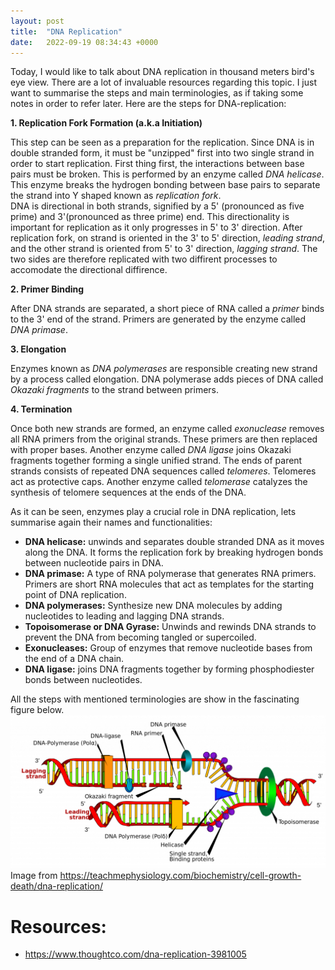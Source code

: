 ```yaml
---
layout: post
title:  "DNA Replication"
date:   2022-09-19 08:34:43 +0000
---
```

Today, I would like to talk about DNA replication in thousand meters bird's eye view. There are a lot of invaluable resources regarding this topic. I just want to summarise the steps and main terminologies, as if taking some notes in order to refer later.
Here are the steps for DNA-replication:

 **1. Replication Fork Formation (a.k.a Initiation)**
 
   This step can be seen as a preparation for the replication. Since DNA is in double stranded form, it must be "unzipped" first into two single strand in order to start replication. First thing first, the interactions between base pairs must be broken. This is performed by an enzyme called _DNA helicase_. This enzyme breaks the hydrogen bonding between base pairs to separate the strand into Y shaped known as _replication fork_.\
   DNA is directional in both strands, signified by a 5' (pronounced as five prime) and 3'(pronounced as three prime) end. This directionality is important for replication as it only progresses in 5' to 3' direction. After replication fork, on strand is oriented in the 3' to 5' direction, _leading strand_, and the other strand is oriented from 5' to 3' direction,  _lagging strand_. The two sides are therefore replicated with two diffirent processes to accomodate the directional diffirence.

 **2. Primer Binding**

   After DNA strands are separated, a short piece of RNA called a _primer_ binds to the 3' end of the strand. Primers are generated by the enzyme called _DNA primase_.

 **3. Elongation**
  
   Enzymes known as _DNA polymerases_ are responsible creating new strand by a process called elongation. DNA polymerase adds pieces of DNA called _Okazaki fragments_ to the strand between primers.   

 **4. Termination**
 
  Once both new strands are formed, an enzyme called _exonuclease_ removes all RNA primers from the original strands. These primers are then replaced with proper bases. Another enzyme called _DNA ligase_ joins Okazaki fragments together forming a single unified strand.  The ends of parent strands consists of repeated DNA sequences called _telomeres_. Telomeres act as protective caps. Another enzyme called _telomerase_ catalyzes the synthesis of telomere sequences at the ends of the DNA.

 
As it can be seen, enzymes play a crucial role in DNA replication, lets summarise again their names and functionalities:

 - **DNA helicase:** unwinds and separates double stranded DNA as it moves along the DNA. It forms the replication fork by breaking hydrogen bonds between nucleotide pairs in DNA.
 - **DNA primase:** A type of RNA polymerase that generates RNA primers. Primers are short RNA molecules that act as templates for the starting point of DNA replication.
 - **DNA polymerases:** Synthesize new DNA molecules by adding nucleotides to leading and lagging DNA strands.
 - **Topoisomerase or DNA Gyrase:** Unwinds and rewinds DNA strands to prevent the DNA from becoming tangled or supercoiled.
 - **Exonucleases:** Group of enzymes that remove nucleotide bases from the end of a DNA chain.
 - **DNA ligase:**  joins DNA fragments together by forming phosphodiester bonds between nucleotides.    
 
All the steps with mentioned terminologies are show in the fascinating figure below.
![dna-replicaton](/assets/DNA-replication.png)
Image from https://teachmephysiology.com/biochemistry/cell-growth-death/dna-replication/

# Resources:
 - https://www.thoughtco.com/dna-replication-3981005

